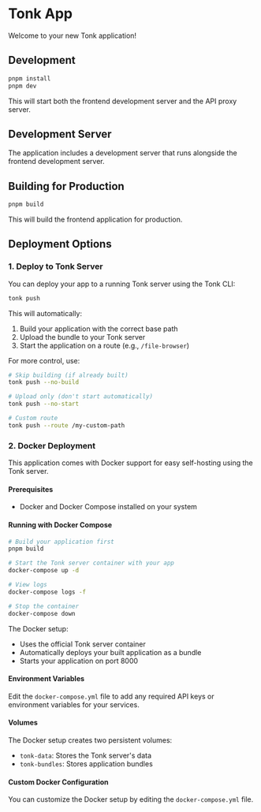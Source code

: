# Tonk App

Welcome to your new Tonk application!

## Development

```bash
pnpm install
pnpm dev
```

This will start both the frontend development server and the API proxy server.

## Development Server

The application includes a development server that runs alongside the frontend development server.

## Building for Production

```bash
pnpm build
```

This will build the frontend application for production.

## Deployment Options

### 1. Deploy to Tonk Server

You can deploy your app to a running Tonk server using the Tonk CLI:

```bash
tonk push
```

This will automatically:

1. Build your application with the correct base path
2. Upload the bundle to your Tonk server
3. Start the application on a route (e.g., `/file-browser`)

For more control, use:

```bash
# Skip building (if already built)
tonk push --no-build

# Upload only (don't start automatically)
tonk push --no-start

# Custom route
tonk push --route /my-custom-path
```

### 2. Docker Deployment

This application comes with Docker support for easy self-hosting using the Tonk server.

#### Prerequisites

- Docker and Docker Compose installed on your system

#### Running with Docker Compose

```bash
# Build your application first
pnpm build

# Start the Tonk server container with your app
docker-compose up -d

# View logs
docker-compose logs -f

# Stop the container
docker-compose down
```

The Docker setup:

- Uses the official Tonk server container
- Automatically deploys your built application as a bundle
- Starts your application on port 8000

#### Environment Variables

Edit the `docker-compose.yml` file to add any required API keys or environment variables for your
services.

#### Volumes

The Docker setup creates two persistent volumes:

- `tonk-data`: Stores the Tonk server's data
- `tonk-bundles`: Stores application bundles

#### Custom Docker Configuration

You can customize the Docker setup by editing the `docker-compose.yml` file.
